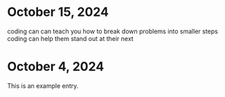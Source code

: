 # October 15, 2024
coding can can teach you how to break down problems into smaller steps 
coding can help them stand out at their next 
# October 4, 2024 
This is an example entry.
